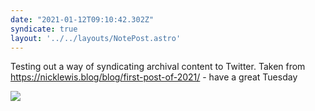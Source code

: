 ```yaml
---
date: "2021-01-12T09:10:42.302Z"
syndicate: true
layout: '../../layouts/NotePost.astro'
---
```


Testing out a way of syndicating archival content to Twitter. Taken from https://nicklewis.blog/blog/first-post-of-2021/ - have a great Tuesday

![](https://nicklewis.blog/blog/first-post-of-2021/da40d4fe-15af-4169-b682-88f86c492576_1_201_a.jpg)